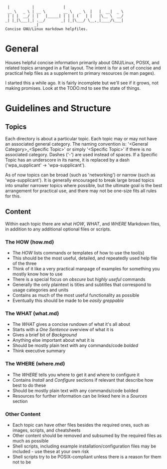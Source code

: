 ```
 |          |             |
 __ \   _ \ | __ \        __ \   _ \  |   |  __|  _ \
 | | |  __/ | |   |_____| | | | (   | |   |\__ \  __/
_| |_|\___|_| .__/       _| |_|\___/ \__,_|____/\___|
             _|
Concise GNU/Linux markdown helpfiles.
```
# General
Houses helpful concise information primarily about GNU/Linux, POSIX, and related topics arranged in a flat layout. The intent is for a set of concise and practical help files as a supplement to primary resources (ie man pages).

I started this a while ago. It is fairly incomplete but we'll see if it grows, not making promises. Look at the TODO.md to see the state of things.

# Guidelines and Structure
## Topics
Each directory is about a particular topic. Each topic may or may not have an associated general category. The naming convention is: '\<General Category\>_\<Specific Topic\>' or simply '\<Specific Topic\>' if there is no associated category. Dashes ('-') are used instead of spaces. If a Specific Topic has an underscore in its name, it is replaced by a dash ('wpa_supplicant' -> 'wpa-supplicant').

As of now topics can be broad (such as 'networking') or narrow (such as 'wpa-supplicant'). It is generally encouraged to break large broad topics into smaller narrower topics where possible, but the ultimate goal is the best arrangement for practical use, and there may not be one-size fits all rules for this.

## Content
Within each topic there are what *HOW*, *WHAT*, and *WHERE* Markdown files, in addition to any additional optional files or scripts.

### The HOW (how.md)
- The *HOW* lists commands or templates of how to use the tool(s)
- This should be the most useful, detailed, and repeatedly used help file of the three
- Think of it like a very practical manpage of examples for something you mostly know how to use
- There is a special focus on *obscure* but *highly useful* commands
- Generally the only plaintext is titles and subtitles that correspond to usage categories and units
- Contains as much of the most useful functionality as possible
- Eventually this should be made to be *easily greppable*

### The WHAT (what.md)
- The *WHAT* gives a concise rundown of what it's all about
- Starts with a *One Sentence* overview of what it is
- Gives a brief bit of *Background*
- Anything else important about what it is
- Should be mostly plain text with any commands/code *bolded*
- Think executive summary

### The WHERE (where.md)
- The *WHERE* tells you where to get it and where to configure it
- Contains *Install* and *Configure* sections if relevant that describe how best to do these
- Should be mostly plain text with any commands/code bolded
- Resources for further information can be linked here in a *Sources* section

### Other Content
- Each topic can have other files besides the required ones, such as images, scripts, and cheatsheets
- Other content should be removed and subsumed by the required files as much as possible
- Shell scripts, including example installation/configuration files may be included - use these at your own risk
- Shell scripts try to be POSIX-compliant unless there is a reason for them not to be
